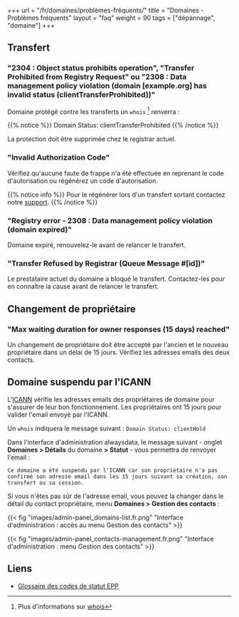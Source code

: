+++
url = "/fr/domaines/problèmes-fréquents/"
title = "Domaines - Problèmes fréquents"
layout = "faq"
weight = 90
tags = ["dépannage", "domaine"]
+++

## Transfert
### "2304 : Object status prohibits operation", "Transfer Prohibited from Registry Request" ou "2308 : Data management policy violation (domain [example.org] has invalid status (clientTransferProhibited))"

Domaine protégé contre les transferts un `whois` [^1] renverra :

{{% notice %}}
Domain Status: clientTransferProhibited
{{% /notice %}}

La protection doit être supprimée chez le registrar actuel.

### "Invalid Authorization Code"
Vérifiez qu'aucune faute de frappe n'a été effectuée en reprenant le code d'autorisation ou régénérez un code d'autorisation.

{{% notice info %}}
Pour le régénérer lors d'un transfert sortant contactez notre [support](https://admin.alwaysdata.com/support/add).
{{% /notice %}}

### "Registry error - 2308 : Data management policy violation (domain expired)"
Domaine expiré, renouvelez-le avant de relancer le transfert.

### "Transfer Refused by Registrar (Queue Message #[id])"
Le prestataire actuel du domaine a bloqué le transfert. Contactez-les pour en connaître la cause avant de relancer le transfert.

## Changement de propriétaire
### "Max waiting duration for owner responses (15 days) reached"
Un changement de propriétaire doit être accepté par l'ancien et le nouveau propriétaire dans un délai de 15 jours. Vérifiez les adresses emails des deux contacts.

## Domaine suspendu par l'ICANN
L'[ICANN](https://www.icann.org/fr) vérifie les adresses emails des propriétaires de domaine pour s'assurer de leur bon fonctionnement. Les propriétaires ont 15 jours pour valider l'email envoyé par l'ICANN.

Un `whois` indiquera le message suivant : `Domain Status: clientHold`

Dans l'interface d'administration alwaysdata, le message suivant - onglet **Domaines > Détails** du domaine **> Statut** - vous permettra de renvoyer l'email :

```
Ce domaine a été suspendu par l'ICANN car son propriétaire n'a pas confirmé son adresse email dans les 15 jours suivant sa création, son transfert ou sa cession.
```

Si vous n'êtes pas sûr de l'adresse email, vous pouvez la changer dans le détail du contact propriétaire, menu **Domaines > Gestion des contacts** :

{{< fig "images/admin-panel_domains-list.fr.png" "Interface d'administration : accès au menu Gestion des contacts" >}}

{{< fig "images/admin-panel_contacts-management.fr.png" "Interface d'administration : menu Gestion des contacts" >}}

## Liens

- [Glossaire des codes de statut EPP](https://www.icann.org/resources/pages/epp-status-codes-2014-06-16-en)


[^1]: Plus d'informations sur [whois](https://fr.wikipedia.org/wiki/Whois)
